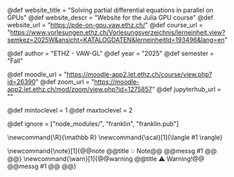 <!--
Add here global page variables to use throughout your website.
The website_* must be defined for the RSS to work
-->
@def website_title = "Solving partial differential equations in parallel on GPUs"
@def website_descr = "Website for the Julia GPU course"
@def website_url   = "https://pde-on-gpu.vaw.ethz.ch/"
@def course_url    = "https://www.vorlesungen.ethz.ch/Vorlesungsverzeichnis/lerneinheit.view?semkez=2025W&ansicht=KATALOGDATEN&lerneinheitId=193496&lang=en"

@def author   = "ETHZ - VAW-GL"
@def year     = "2025"
@def semester = "Fall"

@def moodle_url     = "https://moodle-app2.let.ethz.ch/course/view.php?id=26390"
@def zoom_url       = "https://moodle-app2.let.ethz.ch/mod/zoom/view.php?id=1275857"
@def jupyterhub_url = ""

@def mintoclevel = 1
@def maxtoclevel = 2

<!--
Add here files or directories that should be ignored by Franklin, otherwise
these files might be copied and, if markdown, processed by Franklin which
you might not want. Indicate directories by ending the name with a `/`.
-->
@def ignore = ["node_modules/", "franklin", "franklin.pub"]

<!--
Add here global latex commands to use throughout your
pages. It can be math commands but does not need to be.
For instance:
* \newcommand{\phrase}{This is a long phrase to copy.}
-->
\newcommand{\R}{\mathbb R}
\newcommand{\scal}[1]{\langle #1 \rangle}

\newcommand{\note}[1]{@@note @@title :bulb: Note@@ @@messg #1 @@ @@}
\newcommand{\warn}[1]{@@warning @@title ⚠️ Warning!@@ @@messg #1 @@ @@}
